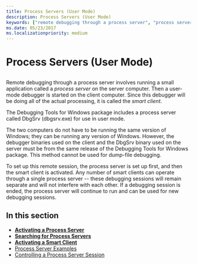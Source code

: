 ```yaml
---
title: Process Servers (User Mode)
description: Process Servers (User Mode)
keywords: ["remote debugging through a process server", "process server", "process server, overview", "smart client (user mode)", "DbgSrv", "DbgSrv, overview"]
ms.date: 05/23/2017
ms.localizationpriority: medium
---
```


# Process Servers (User Mode)


## <span id="ddk_process_servers_user_mode__dbg"></span><span id="DDK_PROCESS_SERVERS_USER_MODE__DBG"></span>


Remote debugging through a process server involves running a small application called a *process server* on the server computer. Then a user-mode debugger is started on the client computer. Since this debugger will be doing all of the actual processing, it is called the *smart client*.

The Debugging Tools for Windows package includes a process server called DbgSrv (dbgsrv.exe) for use in user mode.

The two computers do not have to be running the same version of Windows; they can be running any version of Windows. However, the debugger binaries used on the client and the DbgSrv binary used on the server must be from the same release of the Debugging Tools for Windows package. This method cannot be used for dump-file debugging.

To set up this remote session, the process server is set up first, and then the smart client is activated. Any number of smart clients can operate through a single process server -- these debugging sessions will remain separate and will not interfere with each other. If a debugging session is ended, the process server will continue to run and can be used for new debugging sessions.

## <span id="in_this_section"></span>In this section


-   [**Activating a Process Server**](activating-a-process-server.md)
-   [**Searching for Process Servers**](searching-for-process-servers.md)
-   [**Activating a Smart Client**](activating-a-smart-client.md)
-   [Process Server Examples](process-server-examples.md)
-   [Controlling a Process Server Session](controlling-a-process-server-session.md)

 

 





